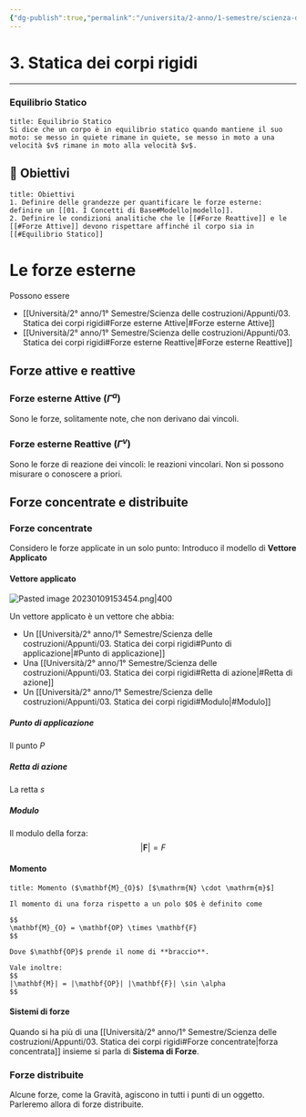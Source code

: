 ```yaml
---
{"dg-publish":true,"permalink":"/universita/2-anno/1-semestre/scienza-delle-costruzioni/appunti/03-statica-dei-corpi-rigidi/"}
---
```


# 3. Statica dei corpi rigidi
___

### Equilibrio Statico

```ad-Definizione
title: Equilibrio Statico
Si dice che un corpo è in equilibrio statico quando mantiene il suo moto: se messo in quiete rimane in quiete, se messo in moto a una velocità $v$ rimane in moto alla velocità $v$.

```
## 🎯 Obiettivi

```ad-note
title: Obiettivi
1. Definire delle grandezze per quantificare le forze esterne: definire un [[01. I Concetti di Base#Modello|modello]].
2. Definire le condizioni analitiche che le [[#Forze Reattive]] e le [[#Forze Attive]] devono rispettare affinché il corpo sia in [[#Equilibrio Statico]]
```

# Le forze esterne

Possono essere
- [[Università/2° anno/1° Semestre/Scienza delle costruzioni/Appunti/03. Statica dei corpi rigidi#Forze esterne Attive\|#Forze esterne Attive]]
- [[Università/2° anno/1° Semestre/Scienza delle costruzioni/Appunti/03. Statica dei corpi rigidi#Forze esterne Reattive\|#Forze esterne Reattive]]

## Forze attive e reattive
### Forze esterne Attive ($\Gamma^a$)
Sono le forze, solitamente note, che non derivano dai vincoli. 
### Forze esterne Reattive ($\Gamma^v$)
Sono le forze di reazione dei vincoli: le reazioni vincolari. Non si possono misurare o conoscere a priori.

## Forze concentrate e distribuite
### Forze concentrate
Considero le forze applicate in un solo punto: 
Introduco il modello di **Vettore Applicato**

#### Vettore applicato

![Pasted image 20230109153454.png|400](/img/user/Universit%C3%A0/2%C2%B0%20anno/1%C2%B0%20Semestre/Scienza%20delle%20costruzioni/Appunti/allegati/Pasted%20image%2020230109153454.png)

Un vettore applicato è un vettore che abbia:
- Un [[Università/2° anno/1° Semestre/Scienza delle costruzioni/Appunti/03. Statica dei corpi rigidi#Punto di applicazione\|#Punto di applicazione]]
- Una [[Università/2° anno/1° Semestre/Scienza delle costruzioni/Appunti/03. Statica dei corpi rigidi#Retta di azione\|#Retta di azione]]
- Un [[Università/2° anno/1° Semestre/Scienza delle costruzioni/Appunti/03. Statica dei corpi rigidi#Modulo\|#Modulo]]

##### Punto di applicazione
Il punto $P$
##### Retta di azione
La retta $s$
##### Modulo
Il modulo della forza:
$$
|\mathbf{F}| = F
$$

#### Momento

```ad-Definizione
title: Momento ($\mathbf{M}_{O}$) [$\mathrm{N} \cdot \mathrm{m}$]

Il momento di una forza rispetto a un polo $O$ è definito come

$$
\mathbf{M}_{O} = \mathbf{OP} \times \mathbf{F}
$$

Dove $\mathbf{OP}$ prende il nome di **braccio**.

Vale inoltre: 
$$
|\mathbf{M}| = |\mathbf{OP}| |\mathbf{F}| \sin \alpha
$$
```




#### Sistemi di forze
Quando si ha più di una [[Università/2° anno/1° Semestre/Scienza delle costruzioni/Appunti/03. Statica dei corpi rigidi#Forze concentrate\|forza concentrata]] insieme si parla di **Sistema di Forze**.

### Forze distribuite
Alcune forze, come la Gravità, agiscono in tutti i punti di un oggetto. Parleremo allora di forze distribuite. 